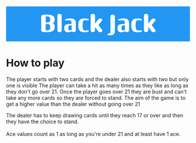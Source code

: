 ![Black Jack Banner](https://github.com/mako128/BlackJack/blob/main/Black_Jack.png)

# How to play

The player starts with two cards and the dealer also starts with two but only one is visible
The player can take a hit as many times as they like as long as they don't go over 21.
Once the player goes over 21 they are bust and can't take any more cards so they are forced to stand.
The aim of the game is to get a higher value than the dealer without going over 21

The dealer has to keep drawing cards until they reach 17 or over and then they have the choice to stand.<br/><br/>Ace values count as 1 as long as you're under 21 and at least have 1 ace.
